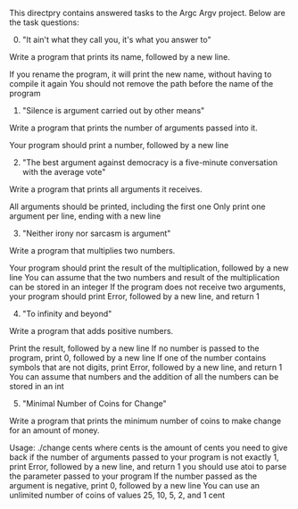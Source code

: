This directpry contains answered tasks to the Argc Argv project. 
Below are the task questions:


0. "It ain't what they call you, it's what you answer to"

Write a program that prints its name, followed by a new line.

If you rename the program, it will print the new name, without having to compile it again
You should not remove the path before the name of the program


1. "Silence is argument carried out by other means"

Write a program that prints the number of arguments passed into it.

Your program should print a number, followed by a new line


2. "The best argument against democracy is a five-minute conversation with the average vote"

Write a program that prints all arguments it receives.

All arguments should be printed, including the first one
Only print one argument per line, ending with a new line


3. "Neither irony nor sarcasm is argument"

Write a program that multiplies two numbers.

Your program should print the result of the multiplication, followed by a new line
You can assume that the two numbers and result of the multiplication can be stored in an integer
If the program does not receive two arguments, your program should print Error, followed by a new line, and return 1


4. "To infinity and beyond"

Write a program that adds positive numbers.

Print the result, followed by a new line
If no number is passed to the program, print 0, followed by a new line
If one of the number contains symbols that are not digits, print Error, followed by a new line, and return 1
You can assume that numbers and the addition of all the numbers can be stored in an int


5. "Minimal Number of Coins for Change"

Write a program that prints the minimum number of coins to make change for an amount of money.

Usage: ./change cents
where cents is the amount of cents you need to give back
if the number of arguments passed to your program is not exactly 1, print Error, followed by a new line, and return 1
you should use atoi to parse the parameter passed to your program
If the number passed as the argument is negative, print 0, followed by a new line
You can use an unlimited number of coins of values 25, 10, 5, 2, and 1 cent
